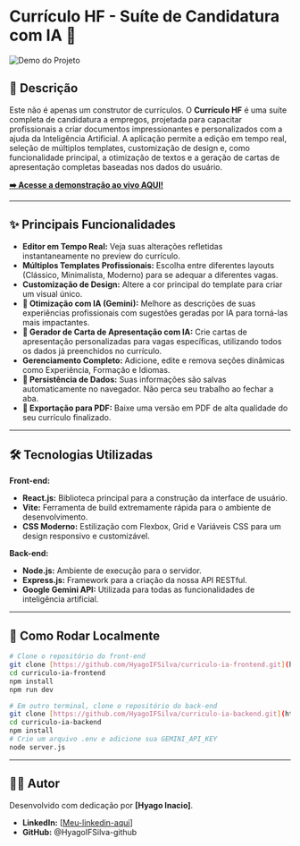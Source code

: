 # Currículo HF - Suíte de Candidatura com IA 🚀

![Demo do Projeto](URL_DO_SEU_GIF_AQUI)

## 📝 Descrição

Este não é apenas um construtor de currículos. O **Currículo HF** é uma suíte completa de candidatura a empregos, projetada para capacitar profissionais a criar documentos impressionantes e personalizados com a ajuda da Inteligência Artificial. A aplicação permite a edição em tempo real, seleção de múltiplos templates, customização de design e, como funcionalidade principal, a otimização de textos e a geração de cartas de apresentação completas baseadas nos dados do usuário.

**[➡️ Acesse a demonstração ao vivo AQUI!](URL_DO_SEU_PROJETO_NO_AR_AQUI)**

---

## ✨ Principais Funcionalidades

* **Editor em Tempo Real:** Veja suas alterações refletidas instantaneamente no preview do currículo.
* **Múltiplos Templates Profissionais:** Escolha entre diferentes layouts (Clássico, Minimalista, Moderno) para se adequar a diferentes vagas.
* **Customização de Design:** Altere a cor principal do template para criar um visual único.
* **🧠 Otimização com IA (Gemini):** Melhore as descrições de suas experiências profissionais com sugestões geradas por IA para torná-las mais impactantes.
* **💌 Gerador de Carta de Apresentação com IA:** Crie cartas de apresentação personalizadas para vagas específicas, utilizando todos os dados já preenchidos no currículo.
* **Gerenciamento Completo:** Adicione, edite e remova seções dinâmicas como Experiência, Formação e Idiomas.
* **💾 Persistência de Dados:** Suas informações são salvas automaticamente no navegador. Não perca seu trabalho ao fechar a aba.
* **📄 Exportação para PDF:** Baixe uma versão em PDF de alta qualidade do seu currículo finalizado.

---

## 🛠️ Tecnologias Utilizadas

**Front-end:**
* **React.js:** Biblioteca principal para a construção da interface de usuário.
* **Vite:** Ferramenta de build extremamente rápida para o ambiente de desenvolvimento.
* **CSS Moderno:** Estilização com Flexbox, Grid e Variáveis CSS para um design responsivo e customizável.

**Back-end:**
* **Node.js:** Ambiente de execução para o servidor.
* **Express.js:** Framework para a criação da nossa API RESTful.
* **Google Gemini API:** Utilizada para todas as funcionalidades de inteligência artificial.

---

## 🚀 Como Rodar Localmente

```bash
# Clone o repositório do front-end
git clone [https://github.com/HyagoIFSilva/curriculo-ia-frontend.git](https://github.com/HyagoIFSilva/curriculo-ia-frontend.git)
cd curriculo-ia-frontend
npm install
npm run dev

# Em outro terminal, clone o repositório do back-end
git clone [https://github.com/HyagoIFSilva/curriculo-ia-backend.git](https://github.com/HyagoIFSilva/curriculo-ia-backend.git)
cd curriculo-ia-backend
npm install
# Crie um arquivo .env e adicione sua GEMINI_API_KEY
node server.js
```

---

## 👨‍💻 Autor

Desenvolvido com dedicação por **[Hyago Inacio]**.

* **LinkedIn:** [[Meu-linkedin-aqui](https://www.linkedin.com/in/hyagoinaciofarias/)]
* **GitHub:** @HyagoIFSilva-github